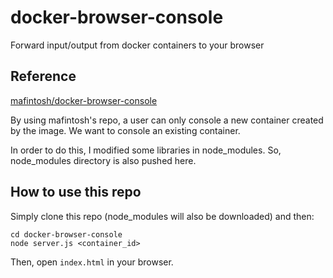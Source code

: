 # docker-browser-console

Forward input/output from docker containers to your browser


## Reference
[mafintosh/docker-browser-console](https://github.com/mafintosh/docker-browser-console)

By using mafintosh's repo, a user can only console a new container created by the image.
We want to console an existing container.

In order to do this, I modified some libraries in node_modules. So, node_modules directory is also pushed here.

## How to use this repo


Simply clone this repo (node_modules will also be downloaded) and then:

```
cd docker-browser-console
node server.js <container_id>
```

Then, open ```index.html``` in your browser.
